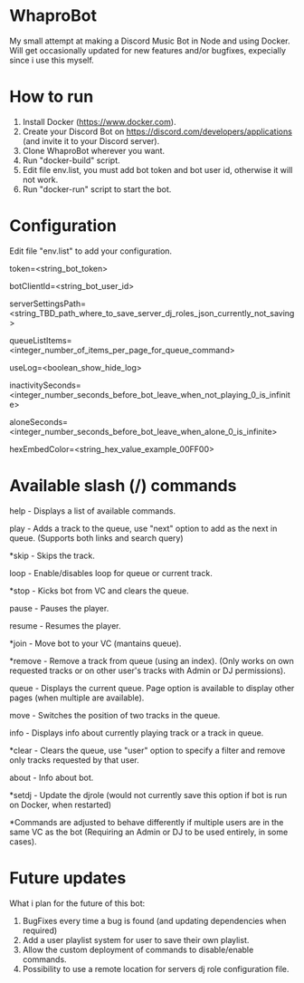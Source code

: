 # WhaproBot
My small attempt at making a Discord Music Bot in Node and using Docker.
Will get occasionally updated for new features and/or bugfixes, expecially since i use this myself.


# How to run
1. Install Docker (https://www.docker.com).
2. Create your Discord Bot on https://discord.com/developers/applications (and invite it to your Discord server).
3. Clone WhaproBot wherever you want.
4. Run "docker-build" script.
5. Edit file env.list, you must add bot token and bot user id, otherwise it will not work.
6. Run "docker-run" script to start the bot.

# Configuration
Edit file "env.list" to add your configuration.

token=<string_bot_token>

botClientId=<string_bot_user_id>

serverSettingsPath=<string_TBD_path_where_to_save_server_dj_roles_json_currently_not_saving>

queueListItems=<integer_number_of_items_per_page_for_queue_command>

useLog=<boolean_show_hide_log>

inactivitySeconds=<integer_number_seconds_before_bot_leave_when_not_playing_0_is_infinite>

aloneSeconds=<integer_number_seconds_before_bot_leave_when_alone_0_is_infinite>

hexEmbedColor=<string_hex_value_example_00FF00>


# Available slash (/) commands
help - Displays a list of available commands.

play - Adds a track to the queue, use "next" option to add as the next in queue. (Supports both links and search query)

*skip - Skips the track.

loop - Enable/disables loop for queue or current track.

*stop - Kicks bot from VC and clears the queue.

pause - Pauses the player.

resume - Resumes the player.

*join - Move bot to your VC (mantains queue).

*remove - Remove a track from queue (using an index). (Only works on own requested tracks or on other user's tracks with Admin or DJ permissions).

queue - Displays the current queue. Page option is available to display other pages (when multiple are available).

move - Switches the position of two tracks in the queue.

info - Displays info about currently playing track or a track in queue.

*clear - Clears the queue, use "user" option to specify a filter and remove only tracks requested by that user.

about - Info about bot.

*setdj - Update the djrole (would not currently save this option if bot is run on Docker, when restarted)


*Commands are adjusted to behave differently if multiple users are in the same VC as the bot (Requiring an Admin or DJ to be used entirely, in some cases).


# Future updates
What i plan for the future of this bot:
1. BugFixes every time a bug is found (and updating dependencies when required)
2. Add a user playlist system for user to save their own playlist.
3. Allow the custom deployment of commands to disable/enable commands.
4. Possibility to use a remote location for servers dj role configuration file.
